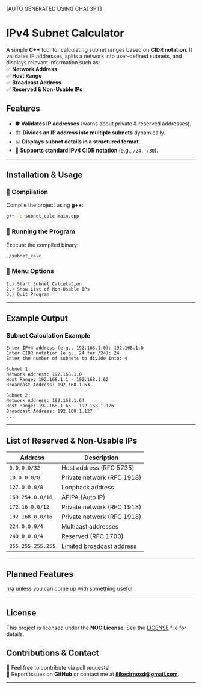 [AUTO GENERATED USING CHATGPT]
# **IPv4 Subnet Calculator**  

A simple **C++** tool for calculating subnet ranges based on **CIDR notation**. It validates IP addresses, splits a network into user-defined subnets, and displays relevant information such as:  
✅ **Network Address**  
✅ **Host Range**  
✅ **Broadcast Address**  
✅ **Reserved & Non-Usable IPs**  

## **Features**  
- 🛡 **Validates IP addresses** (warns about private & reserved addresses).  
- 🏗 **Divides an IP address into multiple subnets** dynamically.  
- 📊 **Displays subnet details in a structured format**.  
- 📜 **Supports standard IPv4 CIDR notation** (e.g., `/24, /30`).  

---

## **Installation & Usage**  

### **🔹 Compilation**  
Compile the project using **g++**:  
```sh
g++ -o subnet_calc main.cpp
```

### **🔹 Running the Program**  
Execute the compiled binary:  
```sh
./subnet_calc
```

### **🔹 Menu Options**  
```
1.) Start Subnet Calculation
2.) Show List of Non-Usable IPs
3.) Quit Program
```

---

## **Example Output**  

### **Subnet Calculation Example**  
```
Enter IPv4 address (e.g., 192.168.1.0): 192.168.1.0
Enter CIDR notation (e.g., 24 for /24): 24
Enter the number of subnets to divide into: 4

Subnet 1:
Network Address: 192.168.1.0
Host Range: 192.168.1.1 - 192.168.1.62
Broadcast Address: 192.168.1.63

Subnet 2:
Network Address: 192.168.1.64
Host Range: 192.168.1.65 - 192.168.1.126
Broadcast Address: 192.168.1.127
...
```

---

## **List of Reserved & Non-Usable IPs**  

| **Address**         | **Description** |
|---------------------|-------------------------------------|
| `0.0.0.0/32`       | Host address (RFC 5735) |
| `10.0.0.0/8`       | Private network (RFC 1918) |
| `127.0.0.0/8`      | Loopback address |
| `169.254.0.0/16`   | APIPA (Auto IP) |
| `172.16.0.0/12`    | Private network (RFC 1918) |
| `192.168.0.0/16`   | Private network (RFC 1918) |
| `224.0.0.0/4`      | Multicast addresses |
| `240.0.0.0/4`      | Reserved (RFC 1700) |
| `255.255.255.255`  | Limited broadcast address |

---

## **Planned Features**  
n/a unless you can come up with something useful 

---

## **License**  
This project is licensed under the **NOC License**. See the [LICENSE](LICENSE) file for details.  

## **Contributions & Contact**  
📌 Feel free to contribute via pull requests!  
📌 Report issues on **GitHub** or contact me at **ilikecirnoxd@gmail.com**.  

---
